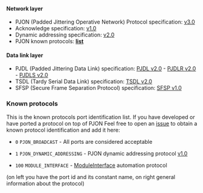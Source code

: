 #### Network layer
- PJON (Padded Jittering Operative Network) Protocol specification: [v3.0](/specification/PJON-protocol-specification-v3.0.md)
- Acknowledge specification: [v1.0](/specification/PJON-protocol-acknowledge-specification-v1.0.md)
- Dynamic addressing specification: [v2.0](/specification/PJON-dynamic-addressing-specification-v2.0.md)
- PJON known protocols: **[list](/specification/PJON-known-protocols-list.md)**
#### Data link layer
- PJDL (Padded Jittering Data Link) specification:
[PJDL v2.0](/strategies/SoftwareBitBang/specification/PJDL-specification-v2.0.md) - [PJDLR v2.0](/strategies/OverSampling/specification/PJDLR-specification-v2.0.md) - [PJDLS v2.0](/strategies/AnalogSampling/specification/PJDLS-specification-v2.0.md)
- TSDL (Tardy Serial Data Link) specification: [TSDL v2.0](/strategies/ThroughSerial/specification/TSDL-specification-v2.0.md)
- SFSP (Secure Frame Separation Protocol) specification: [SFSP v1.0](/specification/SFSP-frame-separation-specification-v1.0.md)

### Known protocols
This is the known protocols port identification list. If you have developed or have ported a protocol on top of PJON Feel free to open an [issue](https://github.com/gioblu/PJON/issues) to obtain a known protocol identification and add it here:  

* `0` `PJON_BROADCAST` - All ports are considered acceptable
* `1` `PJON_DYNAMIC_ADDRESSING` - PJON dynamic addressing protocol [v1.0](/specification/PJON-dynamic-addressing-specification-v2.0.md)

* `100` `MODULE_INTERFACE` - [ModuleInterface](https://github.com/fredilarsen/ModuleInterface) automation protocol

(on left you have the port id and its constant name, on right general information about the protocol)
